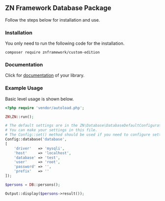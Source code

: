 <h2>ZN Framework Database Package</h2>
<p>
Follow the steps below for installation and use.
</p>

<h3>Installation</h3>
<p>
You only need to run the following code for the installation.
</p>

```
composer require znframework/custom-edition
```

<h3>Documentation</h3>
<p>
Click for <a href="https://docs.znframework.com/veritabani-kullanimi/veritabani-kutuphanesi-bolum-1">documentation</a> of your library.
</p>

<h3>Example Usage</h3>
<p>
Basic level usage is shown below.
</p>

```php
<?php require 'vendor/autoload.php';

ZN\ZN::run();

# The default settings are in the ZN\Database\DatabaseDefaultConfiguration file. 
# You can make your settings in this file.
# The Config::set() method should be used if you need to configure settings externally.
Config::database('database', 
[
    'driver'   => 'mysqli',
    'host'     => 'localhost', 
    'database' => 'test',
    'user'     => 'root',
    'password' => '',
    'prefix'   => ''
]);

$persons = DB::persons();

Output::display($persons->result());
```